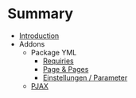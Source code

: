 # Summary

* [Introduction](README.md)
* Addons
   * Package YML
       * [Requiries](requiries.md)
       * [Page & Pages](page_pages.md)
       * [Einstellungen / Parameter](einstellungen_parameter.md)
   * [PJAX](pjax.md)

